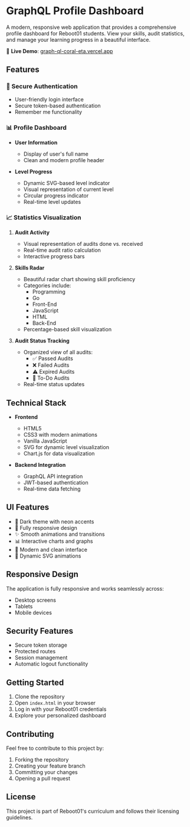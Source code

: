 # GraphQL Profile Dashboard

A modern, responsive web application that provides a comprehensive profile dashboard for Reboot01 students. View your skills, audit statistics, and manage your learning progress in a beautiful interface.

🔗 **Live Demo**: [graph-ql-coral-eta.vercel.app](https://graph-ql-coral-eta.vercel.app)

## Features

### 🔐 Secure Authentication
- User-friendly login interface
- Secure token-based authentication
- Remember me functionality

### 📊 Profile Dashboard
- **User Information**
  - Display of user's full name
  - Clean and modern profile header

- **Level Progress**
  - Dynamic SVG-based level indicator
  - Visual representation of current level
  - Circular progress indicator
  - Real-time level updates

### 📈 Statistics Visualization
1. **Audit Activity**
   - Visual representation of audits done vs. received
   - Real-time audit ratio calculation
   - Interactive progress bars

2. **Skills Radar**
   - Beautiful radar chart showing skill proficiency
   - Categories include:
     - Programming
     - Go
     - Front-End
     - JavaScript
     - HTML
     - Back-End
   - Percentage-based skill visualization

3. **Audit Status Tracking**
   - Organized view of all audits:
     - ✅ Passed Audits
     - ❌ Failed Audits
     - ⚠️ Expired Audits
     - 📝 To-Do Audits
   - Real-time status updates

## Technical Stack

- **Frontend**
  - HTML5
  - CSS3 with modern animations
  - Vanilla JavaScript
  - SVG for dynamic level visualization
  - Chart.js for data visualization

- **Backend Integration**
  - GraphQL API integration
  - JWT-based authentication
  - Real-time data fetching

## UI Features

- 🌙 Dark theme with neon accents
- 📱 Fully responsive design
- ✨ Smooth animations and transitions
- 📊 Interactive charts and graphs
- 🎨 Modern and clean interface
- 🔄 Dynamic SVG animations

## Responsive Design

The application is fully responsive and works seamlessly across:
- Desktop screens
- Tablets
- Mobile devices

## Security Features

- Secure token storage
- Protected routes
- Session management
- Automatic logout functionality

## Getting Started

1. Clone the repository
2. Open `index.html` in your browser
3. Log in with your Reboot01 credentials
4. Explore your personalized dashboard

## Contributing

Feel free to contribute to this project by:
1. Forking the repository
2. Creating your feature branch
3. Committing your changes
4. Opening a pull request

## License

This project is part of Reboot01's curriculum and follows their licensing guidelines.
